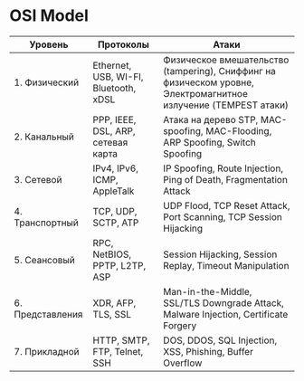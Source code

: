 # OSI Model 

| Уровень | Протоколы | Атаки |
|---------|-----------|-------|
| 1. Физический | Ethernet, USB, WI-FI, Bluetooth, xDSL  | Физическое вмешательство (tampering), Сниффинг на физическом уровне, Электромагнитное излучение (TEMPEST атаки) |
| 2. Канальный |  PPP, IEEE, DSL, ARP, сетевая карта  | Атака на дерево STP, MAC-spoofing, MAC-Flooding, ARP Spoofing, Switch Spoofing |
| 3. Сетевой | IPv4, IPv6, ICMP, AppleTalk  |  IP Spoofing, Route Injection, Ping of Death, Fragmentation Attack|
| 4. Транспортный | TCP, UDP, SCTP, ATP | UDP Flood, TCP Reset Attack, Port Scanning, TCP Session Hijacking |
| 5. Сеансовый | RPC, NetBIOS, PPTP, L2TP, ASP  | Session Hijacking, Session Replay, Timeout Manipulation |
| 6. Представления | XDR, AFP, TLS, SSL | Man-in-the-Middle,  SSL/TLS Downgrade Attack, Malware Injection, Certificate Forgery|
| 7. Прикладной | HTTP, SMTP, FTP, Telnet, SSH | DOS, DDOS, SQL Injection, XSS, Phishing, Buffer Overflow | 
